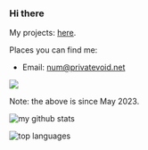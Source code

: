 ### Hi there

My projects: [here](https://github.com/redshifttt?tab=repositories&q=&type=&language=&sort=stargazers).

Places you can find me:

* Email: [num@privatevoid.net](mailto:num@privatevoid.net)

![](https://komarev.com/ghpvc/?username=redshifttt&color=blueviolet&style=for-the-badge)

Note: the above is since May 2023.

![my github stats](https://github-readme-stats.vercel.app/api?username=redshifttt&show_icons=true&theme=github_dark&hide_border=true)

![top languages](https://github-readme-stats.vercel.app/api/top-langs/?username=redshifttt&theme=github_dark&layout=compact&hide_border=true)
